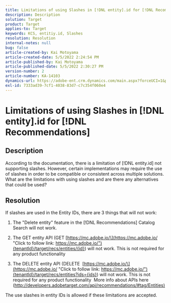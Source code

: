 ```yaml
---
title: Limitations of using Slashes in [!DNL entity].id for [!DNL Recommendations]
description: Description
solution: Target
product: Target
applies-to: Target
keywords: KCS, entitiy.id, Slashes
resolution: Resolution
internal-notes: null
bug: false
article-created-by: Kai Motoyama
article-created-date: 5/5/2022 2:24:54 PM
article-published-by: Kai Motoyama
article-published-date: 5/5/2022 2:30:27 PM
version-number: 2
article-number: KA-14103
dynamics-url: https://adobe-ent.crm.dynamics.com/main.aspx?forceUCI=1&pagetype=entityrecord&etn=knowledgearticle&id=f5777b1d-7fcc-ec11-a7b5-6045bd00d995
exl-id: 7333ad39-7cf1-4038-83d7-c7c354f060e4
---
```

# Limitations of using Slashes in [!DNL entity].id for [!DNL Recommendations]

## Description


According to the documentation, there is a limitation of [!DNL entity.id] not supporting slashes. However, certain implementations may require the use of slashes in order to be compatible or consistent across multiple solutions. What are the limitations with using slashes and are there any alternatives that could be used?


## Resolution


If slashes are used in the Entity IDs, there are 3 things that will not work:

1) The "Delete entity" feature in the [!DNL Recommendations] Catalog Search will not work.

2) The GET entity API (GET [https://mc.adobe.io/\](https://mc.adobe.io/ "Click to follow link: https://mc.adobe.io/"){tenantId}/target/recs/entities/{id}) will not work. This is not required for any product functionality

3) The DELETE entity API (DELETE 
   [https://mc.adobe.io/\](https://mc.adobe.io/ "Click to follow link: https://mc.adobe.io/"){tenantId}/target/recs/entities?ids={ids}) will not work. This is not required for any product functionality 
   More info about APIs here ([http://developers.adobetarget.com/api/recommendations/#tag/Entities)](http://developers.adobetarget.com/api/recommendations/#tag/Entities%29 "Click to follow link: http://developers.adobetarget.com/api/recommendations/#tag/Entities)")

The use slashes in entity IDs is allowed if these limitations are accepted.
